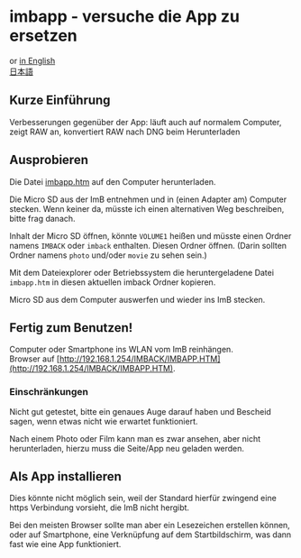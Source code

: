 <!-- SPDX-License-Identifier: 0BSD -->
# imbapp - versuche die App zu ersetzen

or [in English](https://shyrodgau.github.io/imbraw2dng/imbapp)  
 [日本語](https://shyrodgau.github.io/imbraw2dng/imbapp_ja)

## Kurze Einführung

Verbesserungen gegenüber der App: läuft auch auf normalem Computer, zeigt RAW an, konvertiert RAW nach DNG beim Herunterladen

## Ausprobieren

Die Datei [imbapp.htm](https://github.com/shyrodgau/imbraw2dng/raw/master/imbapp.htm) auf den Computer herunterladen.

Die Micro SD aus der ImB entnehmen und in (einen Adapter am) Computer stecken. Wenn keiner da, müsste ich einen alternativen Weg beschreiben, bitte frag danach.

Inhalt der Micro SD öffnen, könnte `VOLUME1` heißen und müsste einen Ordner namens `IMBACK` oder `imback` enthalten. Diesen Ordner öffnen.
(Darin sollten Ordner namens `photo` und/oder `movie` zu sehen sein.)

Mit dem Dateiexplorer oder Betriebssystem die heruntergeladene Datei `imbapp.htm` in diesen aktuellen imback Ordner kopieren.

Micro SD aus dem Computer auswerfen und wieder ins ImB stecken.

## Fertig zum Benutzen!

Computer oder Smartphone ins WLAN vom ImB reinhängen.  
Browser auf [http://192.168.1.254/IMBACK/IMBAPP.HTM](http://192.168.1.254/IMBACK/IMBAPP.HTM).

### Einschränkungen

Nicht gut getestet, bitte ein genaues Auge darauf haben und Bescheid sagen, wenn etwas nicht wie erwartet funktioniert.

Nach einem Photo oder Film kann man es zwar ansehen, aber nicht herunterladen, hierzu muss die Seite/App neu geladen werden.

## Als App installieren

Dies könnte nicht möglich sein, weil der Standard hierfür zwingend eine https Verbindung vorsieht, die ImB nicht hergibt.

Bei den meisten Browser sollte man aber ein Lesezeichen erstellen können, oder auf Smartphone, eine Verknüpfung auf dem Startbildschirm, was dann fast wie eine App funktioniert.
